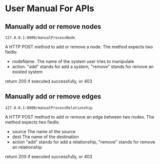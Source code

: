 # User Manual For APIs

## Manually add or remove nodes
```
127.0.0.1:8000/manualProcessNode
```
A HTTP POST method to add or remove a node. The method expects two fiedls:
- nodeName. The name of the system user tries to manipulate
- action. "add" stands for add a system, "remove" stands for remove an existed system 

return 200 if executed successfully, or 403

## Manually add or remove edges
```
127.0.0.1:8000/manualProcessRelationship
```
A HTTP POST method to add or remove an edge between two nodes. The method expects two fiedls:
- source The name of the source 
- dest  The name of the destination 
- action "add" stands for add a relationship, "remove" stands for remove an relationship 

return 200 if executed successfully, or 403